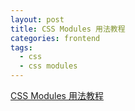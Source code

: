 ```yaml
---
layout: post
title: CSS Modules 用法教程
categories: frontend
tags:
  - css
  - css modules
---
```


[CSS Modules 用法教程](https://www.ruanyifeng.com/blog/2016/06/css_modules.html)
